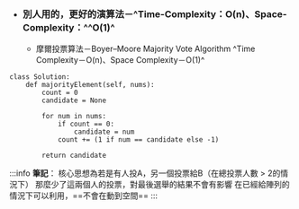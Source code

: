 * ### <span class='blue'>別人用的，更好的演算法</span>－^Time-Complexity：O(n)、Space-Complexity：^<span class='red'>^O(1)^</span>
    * 摩爾投票算法－Boyer–Moore Majority Vote Algorithm ^Time Complexity－O(n)、Space Complexity－O(1)^
```python=
class Solution:
    def majorityElement(self, nums):
        count = 0
        candidate = None

        for num in nums:
            if count == 0:
                candidate = num
            count += (1 if num == candidate else -1)

        return candidate
```
:::info
**筆記**：
核心思想為若是有人投A，另一個投票給B（在總投票人數 > 2的情況下）
那麼少了這兩個人的投票，對最後選舉的結果不會有影響
在已經給陣列的情況下可以利用，==不會在動到空間==
:::